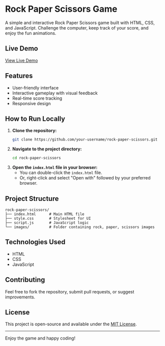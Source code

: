 # Rock Paper Scissors Game

A simple and interactive Rock Paper Scissors game built with HTML, CSS, and JavaScript. Challenge the computer, keep track of your score, and enjoy the fun animations.

## Live Demo
[View Live Demo](#) 

## Features
- User-friendly interface
- Interactive gameplay with visual feedback
- Real-time score tracking
- Responsive design

## How to Run Locally
1. **Clone the repository:**
   ```bash
   git clone https://github.com/your-username/rock-paper-scissors.git
   ```
2. **Navigate to the project directory:**
   ```bash
   cd rock-paper-scissors
   ```
3. **Open the `index.html` file in your browser:**
   - You can double-click the `index.html` file.
   - Or, right-click and select "Open with" followed by your preferred browser.

## Project Structure
```
rock-paper-scissors/
├── index.html      # Main HTML file
├── style.css       # Stylesheet for UI
├── script.js       # JavaScript logic
└── images/         # Folder containing rock, paper, scissors images
```

## Technologies Used
- HTML
- CSS
- JavaScript

## Contributing
Feel free to fork the repository, submit pull requests, or suggest improvements.

## License
This project is open-source and available under the [MIT License](LICENSE).

---
Enjoy the game and happy coding!

